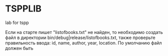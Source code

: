 # TSPPLIB
lab for tspp

Если на старте пишет "listofbooks.txt" не найден, то необходимо создать файл в директории bin/debug|release/listofbooks.txt,
также проверьте правильность ввода: id, name, author, year, location. По умолчанию файл должен быть
